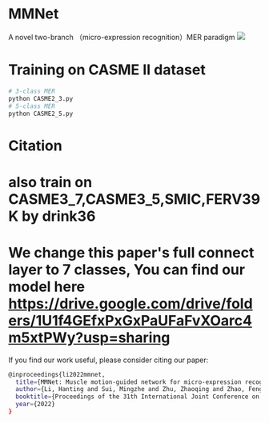 # MMNet
A novel two-branch （micro-expression recognition）MER paradigm
![](./pipline.png)
# Training on CASME II dataset
```bash
# 3-class MER
python CASME2_3.py
# 5-class MER
python CASME2_5.py
```
# Citation
# also train on CASME3_7,CASME3_5,SMIC,FERV39K by drink36
# We change this paper's full connect layer to 7 classes, You can find our model here https://drive.google.com/drive/folders/1U1f4GEfxPxGxPaUFaFvXOarc4m5xtPWy?usp=sharing
If you find our work useful, please consider citing our paper: 
```bash
@inproceedings{li2022mmnet,
  title={MMNet: Muscle motion-guided network for micro-expression recognition},
  author={Li, Hanting and Sui, Mingzhe and Zhu, Zhaoqing and Zhao, Feng},
  booktitle={Proceedings of the 31th International Joint Conference on Artificial Intelligence},
  year={2022}
}
```

